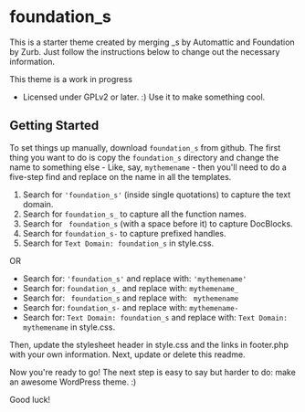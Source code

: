 foundation_s
===

This is a starter theme created by merging _s by Automattic and Foundation by Zurb. Just follow the instructions below to change out the necessary information.

This theme is a work in progress 

* Licensed under GPLv2 or later. :) Use it to make something cool.

Getting Started
---------------

To set things up manually, download `foundation_s` from github. The first thing you want to do is copy the `foundation_s` directory and change the name to something else - Like, say, `mythemename` - then you'll need to do a five-step find and replace on the name in all the templates.

1. Search for `'foundation_s'` (inside single quotations) to capture the text domain.
2. Search for `foundation_s_` to capture all the function names.
3. Search for <code>&nbsp;foundation_s</code> (with a space before it) to capture DocBlocks.
4. Search for `foundation_s-` to capture prefixed handles.
5. Search for `Text Domain: foundation_s` in style.css.

OR

* Search for: `'foundation_s'` and replace with: `'mythemename'`
* Search for: `foundation_s_` and replace with: `mythemename_`
* Search for: <code>&nbsp;foundation_s</code> and replace with: <code>&nbsp;mythemename</code>
* Search for: `foundation_s-` and replace with: `mythemename-`
* Search for: `Text Domain: foundation_s` and replace with: `Text Domain: mythemename` in style.css.

Then, update the stylesheet header in style.css and the links in footer.php with your own information. Next, update or delete this readme.

Now you're ready to go! The next step is easy to say but harder to do: make an awesome WordPress theme. :)

Good luck!
